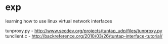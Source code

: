 exp
===

learning how to use linux virtual network interfaces


tunproxy.py - http://www.secdev.org/projects/tuntap_udp/files/tunproxy.py
tunclient.c - http://backreference.org/2010/03/26/tuntap-interface-tutorial/

